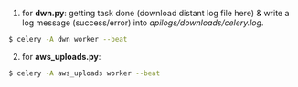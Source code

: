 1. for **dwn.py**: getting task done (download distant log file here) & write a log message (success/error) into *apilogs/downloads/celery.log*.
```bash
$ celery -A dwn worker --beat
```
2. for **aws_uploads.py**:
```bash
$ celery -A aws_uploads worker --beat
```
